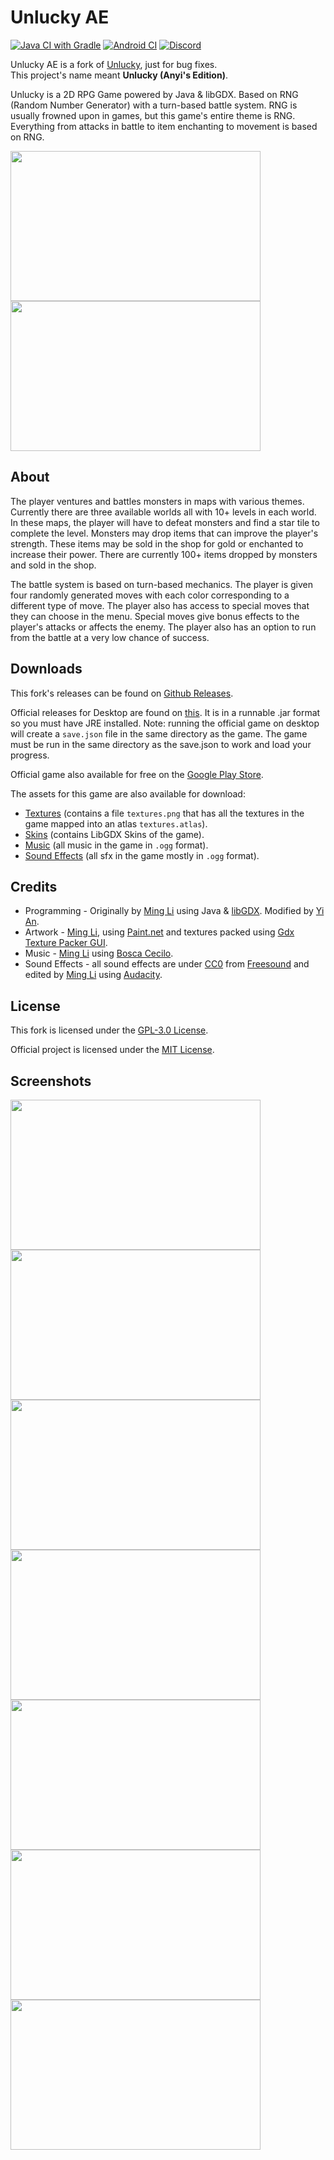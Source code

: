 # Unlucky AE

[![Java CI with Gradle](https://github.com/anyicomplex/unlucky-ae/actions/workflows/gradle.yml/badge.svg?branch=master&event=push)](https://github.com/anyicomplex/unlucky-ae/actions/workflows/gradle.yml)
[![Android CI](https://github.com/anyicomplex/unlucky-ae/actions/workflows/android.yml/badge.svg?branch=master&event=push)](https://github.com/anyicomplex/unlucky-ae/actions/workflows/android.yml)
[![Discord](https://img.shields.io/discord/905289342057082910?logo=discord)](https://discord.gg/zKTXUdBWAa)

Unlucky AE is a fork of [Unlucky](https://github.com/mingli1/Unlucky), just for bug fixes.  
This project's name meant **Unlucky (Anyi's Edition)**.

Unlucky is a 2D RPG Game powered by Java & libGDX. Based on RNG (Random Number Generator) with a turn-based battle system. RNG is usually frowned upon in games, but this game's entire theme is RNG. Everything from attacks in battle to item enchanting to movement is based on RNG. 
<div>
    <img width="400px" height="240px"  src="https://user-images.githubusercontent.com/29984767/44676899-856d7600-aa02-11e8-82ca-897e3ca45092.gif" alt="">
    <img width="400px" height="240px"  src="https://user-images.githubusercontent.com/29984767/44678123-9e2b5b00-aa05-11e8-93ab-d9d0c693ddfa.gif" alt="">
</div>

## About

The player ventures and battles monsters in maps with various themes. Currently there are three available worlds all with 10+ levels in each world. In these maps, the player will have to defeat monsters and find a star tile to complete the level. Monsters may drop items that can improve the player's strength. These items may be sold in the shop for gold or enchanted to increase their power. There are currently 100+ items dropped by monsters and sold in the shop.

The battle system is based on turn-based mechanics. The player is given four randomly generated moves with each color corresponding to a different type of move. The player also has access to special moves that they can choose in the menu. Special moves give bonus effects to the player's attacks or affects the enemy. The player also has an option to run from the battle at a very low chance of success.

## Downloads
This fork's releases can be found on [Github Releases](https://github.com/anyicomplex/unlucky/releases).

Official releases for Desktop are found on [this](https://github.com/mingli1/Unlucky/releases). It is in a runnable .jar format so you must have JRE installed.
Note: running the official game on desktop will create a `save.json` file in the same directory as the game. The game must be run in the same directory as the save.json to work and load your progress.

Official game also available for free on the [Google Play Store](https://play.google.com/store/apps/details?id=com.unlucky.main).

The assets for this game are also available for download:
* [Textures](https://github.com/mingli1/Unlucky/files/2300518/textures.zip) (contains a file `textures.png` that has all the textures in the game mapped into an atlas `textures.atlas`).
* [Skins](https://github.com/mingli1/Unlucky/files/2300523/skins.zip) (contains LibGDX Skins of the game).
* [Music](https://github.com/mingli1/Unlucky/files/2300525/music.zip) (all music in the game in `.ogg` format).
* [Sound Effects](https://github.com/mingli1/Unlucky/files/2300530/sfx.zip) (all sfx in the game mostly in `.ogg` format).

## Credits
* Programming - Originally by [Ming Li](https://github.com/mingli1) using Java & [libGDX](https://libgdx.com/). Modified by [Yi An](https://github.com/anyicomplex).
* Artwork - [Ming Li](https://github.com/mingli1), using [Paint.net](https://www.getpaint.net/) and textures packed using [Gdx Texture Packer GUI](https://github.com/crashinvaders/gdx-texture-packer-gui).
* Music - [Ming Li](https://github.com/mingli1) using [Bosca Cecilo](https://boscaceoil.net/).
* Sound Effects - all sound effects are under [CC0](https://creativecommons.org/share-your-work/public-domain/cc0/) from [Freesound](https://freesound.org/) and edited by [Ming Li](https://github.com/mingli1) using [Audacity](https://www.audacityteam.org/).

## License
This fork is licensed under the [GPL-3.0 License](https://github.com/anyicomplex/unlucky-ae/blob/master/LICENSE).

Official project is licensed under the [MIT License](https://github.com/anyicomplex/unlucky-ae/blob/master/Unlucky-LICENSE).

## Screenshots
<div>
    <img width="400px" height="240px" src="https://user-images.githubusercontent.com/29984767/42198355-8515a9ee-7e55-11e8-9c5a-9b85f8211ac4.PNG" alt="">
    <img width="400px" height="240px" src="https://user-images.githubusercontent.com/29984767/42197174-8c740a06-7e4f-11e8-9280-21c1850ceb48.PNG" alt="">
</div>
<div>
    <img width="400px" height="240px" src="https://user-images.githubusercontent.com/29984767/42197176-912aed08-7e4f-11e8-8754-b4889dfb540f.PNG" alt="">
    <img width="400px" height="240px" src="https://user-images.githubusercontent.com/29984767/42197178-932f6f20-7e4f-11e8-9c49-6e4108ee0c26.PNG" alt="">
</div>
<div>
    <img width="400px" height="240px" src="https://user-images.githubusercontent.com/29984767/42197185-97c8b802-7e4f-11e8-879d-605d42c9260e.PNG" alt="">
    <img width="400px" height="240px" src="https://user-images.githubusercontent.com/29984767/42197189-9b425a06-7e4f-11e8-8e76-d7c3de9c2a28.PNG" alt="">
</div>
<div>
    <img width="400px" height="240px" src="https://user-images.githubusercontent.com/29984767/42197192-9db252c8-7e4f-11e8-80c5-4812fa018eae.PNG" alt="">
</div>
